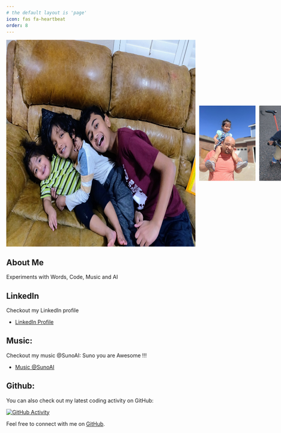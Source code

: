```yaml
---
# the default layout is 'page'
icon: fas fa-heartbeat
order: 8
---
```

<!-- 
> Add Markdown syntax content to file `_tabs/about.md`{: .filepath } and it will show up on this page.
{: .prompt-tip } -->


<div style="display: flex; flex-direction: row; align-items: center;">
  <img src="static/life.jpg" alt="life" width="550" height="550">
  <img src="static/kala.jpg" alt="kala" width="300" height="200" style="margin-left: 10px; margin-right: 10px;">
  <img src="static/vidur.png" alt="vidur" width="300" height="200">
  <img src="static/vidurgrill.png" alt="vidur" width="300" height="200">
  <img src="static/sandeshv.png" alt="sandesh" width="300" height="200">
</div>

## About Me
Experiments with Words, Code, Music and AI 

## LinkedIn 
Checkout my LinkedIn profile
- [LinkedIn Profile](https://www.linkedin.com/in/arul-vannala-tanzu/) 

## Music:
Checkout my music @SunoAI: Suno you are Awesome !!!
- [Music @SunoAI](https://suno.com/@projectsuno)

## Github:
You can also check out my latest coding activity on GitHub:

[![GitHub Activity](https://github-readme-activity-graph.vercel.app/graph?username=cfkubo&theme=github-dark&bg_color=151515&hide_border=true&line=fff&point=fff&area=true)](https://github.com/cfkubo)

Feel free to connect with me on [GitHub](https://github.com/cfkubo).
<!-- ![alt text](static/kala.jpg) -->

<script data-goatcounter="https://arulwebsite.goatcounter.com/count"
        async src="//gc.zgo.at/count.js"></script>


<script>
    // Append to the <body>; can use a CSS selector to append somewhere else.
    window.goatcounter.visit_count({append: 'body'})
</script>
